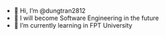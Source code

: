 - 👋 Hi, I’m @dungtran2812
- 👀 I will become Software Engineering in the future
- 🌱 I’m currently learning in FPT University

